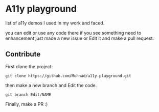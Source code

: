 # A11y playground

 list of a11y demos I used in my work and faced.

 you can edit or use any code there if you see something need to enhancement just made a new issue or Edit it and make a pull request.

 ## Contribute
   First clone the project:

    git clone https://github.com/Muhnad/a11y-playground.git

  then make a new branch and Edit the code.

    git branch Edit/NAME

  Finally, make a PR :)
